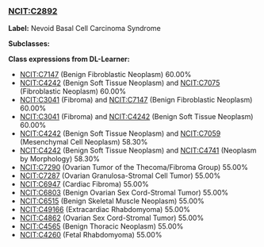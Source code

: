 
### [NCIT:C2892](http://purl.obolibrary.org/obo/NCIT_C2892)
**Label:** Nevoid Basal Cell Carcinoma Syndrome

**Subclasses:** 

**Class expressions from DL-Learner:**

- [NCIT:C7147](http://purl.obolibrary.org/obo/NCIT_C7147) (Benign Fibroblastic Neoplasm) 60.00%
- [NCIT:C4242](http://purl.obolibrary.org/obo/NCIT_C4242) (Benign Soft Tissue Neoplasm) and [NCIT:C7075](http://purl.obolibrary.org/obo/NCIT_C7075) (Fibroblastic Neoplasm) 60.00%
- [NCIT:C3041](http://purl.obolibrary.org/obo/NCIT_C3041) (Fibroma) and [NCIT:C7147](http://purl.obolibrary.org/obo/NCIT_C7147) (Benign Fibroblastic Neoplasm) 60.00%
- [NCIT:C3041](http://purl.obolibrary.org/obo/NCIT_C3041) (Fibroma) and [NCIT:C4242](http://purl.obolibrary.org/obo/NCIT_C4242) (Benign Soft Tissue Neoplasm) 60.00%
- [NCIT:C4242](http://purl.obolibrary.org/obo/NCIT_C4242) (Benign Soft Tissue Neoplasm) and [NCIT:C7059](http://purl.obolibrary.org/obo/NCIT_C7059) (Mesenchymal Cell Neoplasm) 58.30%
- [NCIT:C4242](http://purl.obolibrary.org/obo/NCIT_C4242) (Benign Soft Tissue Neoplasm) and [NCIT:C4741](http://purl.obolibrary.org/obo/NCIT_C4741) (Neoplasm by Morphology) 58.30%
- [NCIT:C7290](http://purl.obolibrary.org/obo/NCIT_C7290) (Ovarian Tumor of the Thecoma/Fibroma Group) 55.00%
- [NCIT:C7287](http://purl.obolibrary.org/obo/NCIT_C7287) (Ovarian Granulosa-Stromal Cell Tumor) 55.00%
- [NCIT:C6947](http://purl.obolibrary.org/obo/NCIT_C6947) (Cardiac Fibroma) 55.00%
- [NCIT:C6803](http://purl.obolibrary.org/obo/NCIT_C6803) (Benign Ovarian Sex Cord-Stromal Tumor) 55.00%
- [NCIT:C6515](http://purl.obolibrary.org/obo/NCIT_C6515) (Benign Skeletal Muscle Neoplasm) 55.00%
- [NCIT:C49166](http://purl.obolibrary.org/obo/NCIT_C49166) (Extracardiac Rhabdomyoma) 55.00%
- [NCIT:C4862](http://purl.obolibrary.org/obo/NCIT_C4862) (Ovarian Sex Cord-Stromal Tumor) 55.00%
- [NCIT:C4565](http://purl.obolibrary.org/obo/NCIT_C4565) (Benign Thoracic Neoplasm) 55.00%
- [NCIT:C4260](http://purl.obolibrary.org/obo/NCIT_C4260) (Fetal Rhabdomyoma) 55.00%


